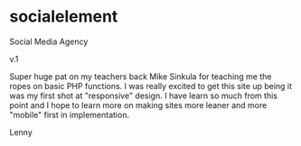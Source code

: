 socialelement
=============

Social Media Agency 

v.1

Super huge pat on my teachers back Mike Sinkula for teaching me the ropes on basic PHP functions. I was really excited to 
get this site up being it was my first shot at "responsive" design. I have learn so much from this point and I hope to learn
more on making sites more leaner and more "mobile" first in implementation.

Lenny

